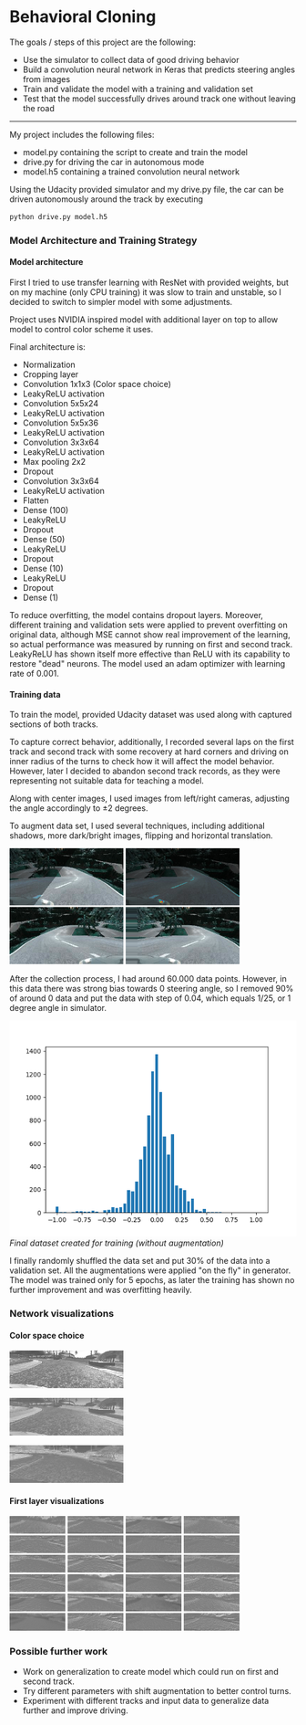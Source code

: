 # **Behavioral Cloning**


The goals / steps of this project are the following:
* Use the simulator to collect data of good driving behavior
* Build a convolution neural network in Keras that predicts steering angles from images
* Train and validate the model with a training and validation set
* Test that the model successfully drives around track one without leaving the road
---


[//]: # (Image References)

[image4]: ./visualize/flip.png "Image flip"
[image5]: ./visualize/translate.png "Image translate"
[image6]: ./visualize/brightness.png "Image brightness"
[image7]: ./visualize/shadow.png "Image shadow"
[image8]: ./visualize/data.png "Image dataset"


My project includes the following files:
* model.py containing the script to create and train the model
* drive.py for driving the car in autonomous mode
* model.h5 containing a trained convolution neural network

Using the Udacity provided simulator and my drive.py file, the car can be driven autonomously around the track by executing
```sh
python drive.py model.h5
```

### Model Architecture and Training Strategy

#### Model architecture

First I tried to use transfer learning with ResNet with provided weights, but on my machine (only CPU training) it was slow to train and unstable, so I decided to switch to simpler model with some adjustments.

Project uses NVIDIA inspired model with additional layer on top to allow model to control color scheme it uses.

Final architecture is:
* Normalization
* Cropping layer
* Convolution 1x1x3 (Color space choice)
* LeakyReLU activation
* Convolution 5x5x24
* LeakyReLU activation
* Convolution 5x5x36
* LeakyReLU activation
* Convolution 3x3x64
* LeakyReLU activation
* Max pooling 2x2
* Dropout
* Convolution 3x3x64
* LeakyReLU activation
* Flatten
* Dense (100)
* LeakyReLU
* Dropout
* Dense (50)
* LeakyReLU
* Dropout
* Dense (10)
* LeakyReLU
* Dropout
* Dense (1)

To reduce overfitting, the model contains dropout layers. Moreover, different training and validation sets were applied to prevent overfitting on original data, although MSE cannot show real improvement of the learning, so actual performance was measured by running on first and second track.
LeakyReLU has shown itself more effective than ReLU with its capability to restore "dead" neurons.
The model used an adam optimizer with learning rate of 0.001.

#### Training data

To train the model, provided Udacity dataset was used along with captured sections of both tracks.

To capture correct behavior, additionally, I recorded several laps on the first track and second track with some recovery at hard corners and driving on inner radius of the turns to check how it will affect the model behavior. However, later I decided to abandon second track records, as they were representing not suitable data for teaching a model.

Along with center images, I used images from left/right cameras, adjusting the angle accordingly to ±2 degrees.

To augment data set, I used several techniques, including additional shadows, more dark/bright images, flipping and horizontal translation.

![alt text][image7]
![alt text][image6]
![alt text][image4]
![alt text][image5]

After the collection process, I had around 60.000 data points. However, in this data there was strong bias towards 0 steering angle, so I removed 90% of around 0 data and put the data with step of 0.04, which equals 1/25, or 1 degree angle in simulator.

![alt text][image8]
_Final dataset created for training (without augmentation)_

I finally randomly shuffled the data set and put 30% of the data into a validation set. All the augmentations were applied "on the fly" in generator.
The model was trained only for 5 epochs, as later the training has shown no further improvement and was overfitting heavily.

### Network visualizations

[//]: # (Network Image References)

[color_space_0]: ./visualize/layer_color_space_0.png "Color space 0"
[color_space_1]: ./visualize/layer_color_space_1.png "Color space 1"
[color_space_2]: ./visualize/layer_color_space_2.png "Color space 2"
[visual_1_0]: ./visualize/layer_visual_1_0.png "visual_1_0"
[visual_1_1]: ./visualize/layer_visual_1_1.png "visual_1_1"
[visual_1_2]: ./visualize/layer_visual_1_2.png "visual_1_2"
[visual_1_3]: ./visualize/layer_visual_1_3.png "visual_1_3"
[visual_1_4]: ./visualize/layer_visual_1_4.png "visual_1_4"
[visual_1_5]: ./visualize/layer_visual_1_5.png "visual_1_5"
[visual_1_6]: ./visualize/layer_visual_1_6.png "visual_1_6"
[visual_1_7]: ./visualize/layer_visual_1_7.png "visual_1_7"
[visual_1_8]: ./visualize/layer_visual_1_8.png "visual_1_8"
[visual_1_9]: ./visualize/layer_visual_1_9.png "visual_1_9"
[visual_1_10]: ./visualize/layer_visual_1_10.png "visual_1_10"
[visual_1_11]: ./visualize/layer_visual_1_11.png "visual_1_11"
[visual_1_12]: ./visualize/layer_visual_1_12.png "visual_1_12"
[visual_1_13]: ./visualize/layer_visual_1_13.png "visual_1_13"
[visual_1_14]: ./visualize/layer_visual_1_14.png "visual_1_14"
[visual_1_15]: ./visualize/layer_visual_1_15.png "visual_1_15"
[visual_1_16]: ./visualize/layer_visual_1_16.png "visual_1_16"
[visual_1_17]: ./visualize/layer_visual_1_17.png "visual_1_17"
[visual_1_18]: ./visualize/layer_visual_1_18.png "visual_1_18"
[visual_1_19]: ./visualize/layer_visual_1_19.png "visual_1_19"
[visual_1_20]: ./visualize/layer_visual_1_20.png "visual_1_20"
[visual_1_21]: ./visualize/layer_visual_1_21.png "visual_1_21"
[visual_1_22]: ./visualize/layer_visual_1_22.png "visual_1_22"
[visual_1_23]: ./visualize/layer_visual_1_23.png "visual_1_23"

#### Color space choice
![alt text][color_space_0]


![alt text][color_space_1]


![alt text][color_space_2]

#### First layer visualizations
![alt text][visual_1_0]
![alt text][visual_1_1]
![alt text][visual_1_2]
![alt text][visual_1_3]
![alt text][visual_1_4]
![alt text][visual_1_5]
![alt text][visual_1_6]
![alt text][visual_1_7]
![alt text][visual_1_8]
![alt text][visual_1_9]
![alt text][visual_1_10]
![alt text][visual_1_11]
![alt text][visual_1_12]
![alt text][visual_1_13]
![alt text][visual_1_14]
![alt text][visual_1_15]
![alt text][visual_1_16]
![alt text][visual_1_17]
![alt text][visual_1_18]
![alt text][visual_1_19]
![alt text][visual_1_20]
![alt text][visual_1_21]
![alt text][visual_1_22]
![alt text][visual_1_23]

### Possible further work
* Work on generalization to create model which could run on first and second track.
* Try different parameters with shift augmentation to better control turns.
* Experiment with different tracks and input data to generalize data further and improve driving.
